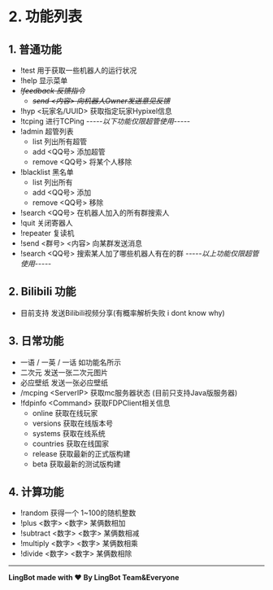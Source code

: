 # 2. 功能列表

## 1. 普通功能

* !test  用于获取一些机器人的运行状况
* !help  显示菜单
* *~~!feedback 反馈指令~~*
  * *~~send <内容> 向机器人Owner发送意见反馈~~*
* !hyp <玩家名/UUID>  获取指定玩家Hypixel信息<br/>
* !tcping <Host> 进行TCPing
*-----以下功能仅限超管使用-----*
* !admin 超管列表
  * list 列出所有超管
  * add <QQ号> 添加超管
  * remove <QQ号> 将某个人移除
* !blacklist 黑名单
  * list 列出所有
  * add <QQ号> 添加
  * remove <QQ号> 移除
* !search <QQ号> 在机器人加入的所有群搜索人<br/>
* !quit 关闭寄器人
* !repeater 复读机
* !send \<群号\> \<内容\> 向某群发送消息
* !search \<QQ号\> 搜索某人加了哪些机器人有在的群
*-----以上功能仅限超管使用-----*

## 2. Bilibili 功能

* 目前支持 发送Bilibili视频分享(有概率解析失败 i dont know why)

##  3. 日常功能

* 一语 / 一英 / 一话  如功能名所示
* 二次元  发送一张二次元图片
* 必应壁纸  发送一张必应壁纸
* /mcping \<ServerIP\>  获取mc服务器状态 (目前只支持Java版服务器)
* !fdpinfo \<Command\>  获取FDPClient相关信息
  * online  获取在线玩家
  * versions  获取在线版本号
  * systems  获取在线系统
  * countries  获取在线国家
  * release  获取最新的正式版构建
  * beta  获取最新的测试版构建

##  4. 计算功能

* !random 获得一个 1\~100的随机整数
* !plus \<数字\> \<数字\> 某俩数相加
* !subtract \<数字\> \<数字\> 某俩数相减
* !multiply \<数字\> \<数字\> 某俩数相乘
* !divide \<数字\> \<数字\> 某俩数相除

---

**LingBot made with ❤ By LingBot Team&Everyone**

